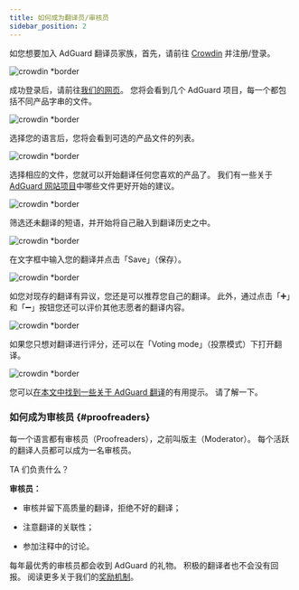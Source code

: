 ```yaml
---
title: 如何成为翻译员/审核员
sidebar_position: 2
---
```


如您想要加入 AdGuard 翻译员家族，首先，请前往 [Crowdin](https://crowdin.com/) 并注册/登录。

![crowdin *border](https://cdn.adtidy.org/public/Adguard/kb/en/ag-translations/main-screen.png)

成功登录后，请前往[我们的网页](https://crowdin.com/profile/adguard/)。 您将会看到几个 AdGuard 项目，每一个都包括不同产品字串的文件。

![crowdin *border](https://cdn.adtidy.org/public/Adguard/kb/en/ag-translations/projects.png)

选择您的语言后，您将会看到可选的产品文件的列表。

![crowdin *border](https://cdn.adtidy.org/public/Adguard/kb/en/ag-translations/languages.png)

选择相应的文件，您就可以开始翻译任何您喜欢的产品了。 我们有一些关于 [AdGuard 网站项目](../translation-priority)中哪些文件更好开始的建议。

![crowdin *border](https://cdn.adtidy.org/public/Adguard/kb/en/ag-translations/folders.png)

筛选还未翻译的短语，并开始将自己融入到翻译历史之中。

![crowdin *border](https://cdn.adtidy.org/public/Adguard/kb/en/ag-translations/filter.png)

在文字框中输入您的翻译并点击「Save」（保存）。

![crowdin *border](https://cdn.adtidy.org/public/Adguard/kb/en/ag-translations/text-box.png)

如您对现存的翻译有异议，您还是可以推荐您自己的翻译。 此外，通过点击「➕」和「➖」按钮您还可以评价其他志愿者的翻译内容。

![crowdin *border](https://cdn.adtidy.org/public/Adguard/kb/en/ag-translations/vote.png)

如果您只想对翻译进行评分，还可以在「Voting mode」（投票模式）下打开翻译。

![crowdin *border](https://cdn.adtidy.org/public/Adguard/kb/en/ag-translations/mode.png)

您可以[在本文中找到一些关于 AdGuard 翻译](../guidelines)的有用提示。 请了解一下。

### 如何成为审核员 {#proofreaders}

每一个语言都有审核员（Proofreaders），之前叫版主（Moderator）。 每个活跃的翻译人员都可以成为一名审核员。

TA 们负责什么？

**审核员：**

- 审核并留下高质量的翻译，拒绝不好的翻译；

- 注意翻译的关联性；

- 参加注释中的讨论。

每年最优秀的审核员都会收到 AdGuard 的礼物。 积极的翻译者也不会没有回报。 阅读更多关于我们的[奖励机制](../rewards)。
